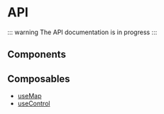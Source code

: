 <script setup>
import { data } from './components.data.js';
const byType = data.reduce((memo, component) => {
  const type = component.params.type;
  if (!memo.has(type)) {
    memo.set(type, []);
  }
  memo.get(type).push(component);
  return memo;
}, new Map());
</script>

# API

::: warning
The API documentation is in progress
:::

## Components

<template v-for="[type, components] of byType.entries()">
  <h3 v-if="type != 'components'">{{ type[0].toUpperCase() }}{{ type.slice(1) }}</h3>
  <ul>
    <li v-for="component of components.sort()">
      <a :href="`${component.params.component}`">{{ component.params.title }}</a>
      <div v-html="component.params.description"></div>
     </li>
  </ul>
</template>

## Composables

- [useMap](./composables.md#usemap)
- [useControl](./composables.md#usecontrol)
